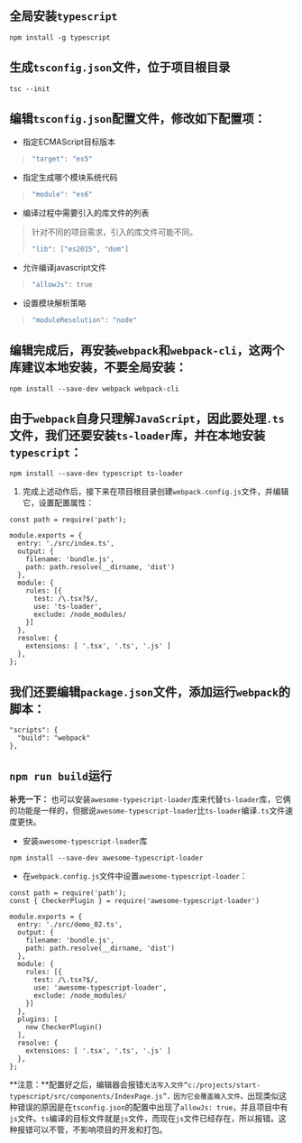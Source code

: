 ## 全局安装`typescript`

```
npm install -g typescript
```

## 生成`tsconfig.json`文件，位于项目根目录

```
tsc --init
```

## 编辑`tsconfig.json`配置文件，修改如下配置项：

- 指定ECMAScript目标版本

> ```bash
> "target": "es5"
> ```

- 指定生成哪个模块系统代码

> ```bash
> "module": "es6"
> ```

- 编译过程中需要引入的库文件的列表

> 针对不同的项目需求，引入的库文件可能不同。
>
> 
>
> ```bash
> "lib": ["es2015", "dom"]
> ```

- 允许编译javascript文件

> ```bash
> "allowJs": true
> ```

- 设置模块解析策略

> ```bash
> "moduleResolution": "node"
> ```

## 编辑完成后，再安装`webpack`和`webpack-cli`，这两个库建议本地安装，不要全局安装：

```
npm install --save-dev webpack webpack-cli
```

## 由于`webpack`自身只理解`JavaScript`，因此要处理`.ts`文件，我们还要安装`ts-loader`库，并在本地安装`typescript`：

```undefined
npm install --save-dev typescript ts-loader
```

1. 完成上述动作后，接下来在项目根目录创建`webpack.config.js`文件，并编辑它，设置配置属性：



```tsx
const path = require('path');

module.exports = {
  entry: './src/index.ts',
  output: {
    filename: 'bundle.js',
    path: path.resolve(__dirname, 'dist')
  },
  module: {
    rules: [{
      test: /\.tsx?$/,
      use: 'ts-loader',
      exclude: /node_modules/
    }]
  },
  resolve: {
    extensions: [ '.tsx', '.ts', '.js' ]
  },
};
```

## 我们还要编辑`package.json`文件，添加运行`webpack`的脚本：

```
"scripts": {
  "build": "webpack"
},
```

## `npm run build`运行

**补充一下：**
 也可以安装`awesome-typescript-loader`库来代替`ts-loader`库，它俩的功能是一样的，但据说`awesome-typescript-loader`比`ts-loader`编译`.ts`文件速度更快。

- 安装`awesome-typescript-loader`库



```undefined
npm install --save-dev awesome-typescript-loader
```

- 在`webpack.config.js`文件中设置`awesome-typescript-loader`：

```tsx
const path = require('path');
const { CheckerPlugin } = require('awesome-typescript-loader')

module.exports = {
  entry: './src/demo_02.ts',
  output: {
    filename: 'bundle.js',
    path: path.resolve(__dirname, 'dist')
  },
  module: {
    rules: [{
      test: /\.tsx?$/,
      use: 'awesome-typescript-loader',
      exclude: /node_modules/
    }]
  },
  plugins: [
    new CheckerPlugin()
  ],
  resolve: {
    extensions: [ '.tsx', '.ts', '.js' ]
  },
};
```

**注意：**配置好之后，编辑器会报错`无法写入文件“c:/projects/start-typescript/src/components/IndexPage.js”，因为它会覆盖输入文件。`出现类似这种错误的原因是在`tsconfig.json`的配置中出现了`allowJs: true`，并且项目中有`js`文件。`ts`编译的目标文件就是`js`文件，而现在`js`文件已经存在，所以报错。这种报错可以不管，不影响项目的开发和打包。
